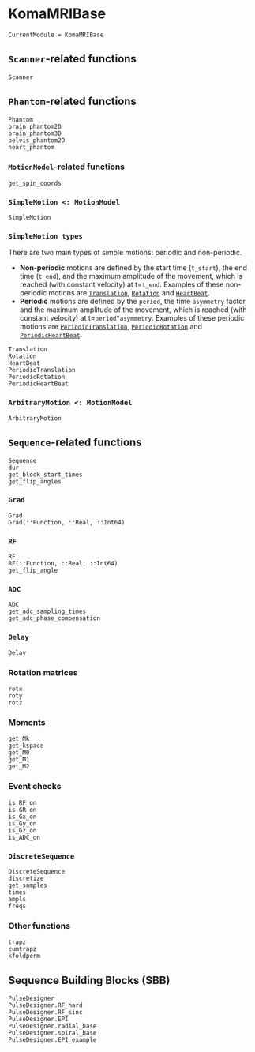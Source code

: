 # KomaMRIBase

```@meta
CurrentModule = KomaMRIBase
```

## `Scanner`-related functions

```@docs
Scanner
```

## `Phantom`-related functions 

```@docs
Phantom
brain_phantom2D
brain_phantom3D
pelvis_phantom2D
heart_phantom
```

### `MotionModel`-related functions

```@docs
get_spin_coords
```

### `SimpleMotion <: MotionModel`
```@docs
SimpleMotion
```

### `SimpleMotion types`
[comment]: <> (This should be eventually located at Explanation section) 
There are two main types of simple motions: periodic and non-periodic.
- **Non-periodic** motions are defined by the start time (`t_start`), the end time (`t_end`), and the maximum amplitude of the movement, which is reached (with constant velocity) at t=`t_end`. Examples of these non-periodic motions are [`Translation`](@ref), [`Rotation`](@ref) and [`HeartBeat`](@ref).
- **Periodic** motions are defined by the `period`, the time `asymmetry` factor, and the maximum amplitude of the movement, which is reached (with constant velocity) at t=`period`*`asymmetry`. Examples of these periodic motions are [`PeriodicTranslation`](@ref), [`PeriodicRotation`](@ref) and [`PeriodicHeartBeat`](@ref).

```@docs
Translation
Rotation
HeartBeat
PeriodicTranslation
PeriodicRotation
PeriodicHeartBeat
```

### `ArbitraryMotion <: MotionModel`

```@docs
ArbitraryMotion
```

## `Sequence`-related functions

```@docs
Sequence
dur
get_block_start_times
get_flip_angles
```

### `Grad`

```@docs
Grad
Grad(::Function, ::Real, ::Int64)
```
### `RF`

```@docs
RF
RF(::Function, ::Real, ::Int64)
get_flip_angle
```

### `ADC`

```@docs
ADC
get_adc_sampling_times
get_adc_phase_compensation
```

### `Delay`
    
```@docs
Delay
```

### Rotation matrices

```@docs
rotx
roty
rotz
```

### Moments

```@docs
get_Mk
get_kspace
get_M0
get_M1
get_M2
```

### Event checks

```@docs
is_RF_on
is_GR_on
is_Gx_on
is_Gy_on
is_Gz_on
is_ADC_on
```

### `DiscreteSequence`

```@docs
DiscreteSequence
discretize
get_samples
times
ampls
freqs
```

### Other functions

```@docs
trapz
cumtrapz
kfoldperm
```

## Sequence Building Blocks (SBB)

```@docs
PulseDesigner
PulseDesigner.RF_hard
PulseDesigner.RF_sinc
PulseDesigner.EPI
PulseDesigner.radial_base
PulseDesigner.spiral_base
PulseDesigner.EPI_example
```